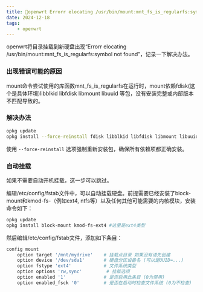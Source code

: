 ```yaml
---
title: 💯openwrt Errorr elocating /usr/bin/mount:mnt_fs_is_regularfs:symbol not found错误
date: 2024-12-18
tags: 
    - openwrt
---
```


openwrt将目录挂载到新硬盘出现“Errorr elocating /usr/bin/mount:mnt_fs_is_regularfs:symbol not found”，记录一下解决办法。

### 出现错误可能的原因

mount命令尝试使用的库函数mnt_fs_is_regularfs在运行时，mount依赖fdisk(这个是具体环境)libblkid libfdisk libmount libuuid 等包，没有安装完整或内部版本不匹配导致的。

### 解决办法

```sh
opkg update
opkg install --force-reinstall fdisk libblkid libfdisk libmount libuuid
```

使用 `--force-reinstall` 选项强制重新安装包，确保所有依赖项都正确安装。
<!--more-->

### 自动挂载

如果不需要自动开机挂载，这一步可以跳过。

编辑/etc/config/fstab文件中，可以自动挂载硬盘。前提需要已经安装了block-mount和kmod-fs-<filesystem>（例如ext4, ntfs等）以及任何其他可能需要的内核模块，安装命令如下：

```sh
opkg update
opkg install block-mount kmod-fs-ext4 #这里是ext4类型
```

然后编辑/etc/config/fstab文件，添加如下条目：

```sh
config mount
    option target '/mnt/mydrive'    # 挂载点目录 如果没有请先创建
    option device '/dev/sda1'       # 硬盘分区设备名 (可以是UUID=...)
    option fstype 'ext4'            # 文件系统类型
    option options 'rw,sync'         # 挂载选项
    option enabled '1'              # 是否启用此条目 (0为禁用)
    option enabled_fsck '0'         # 是否在启动时检查文件系统 (0为不检查)
```
